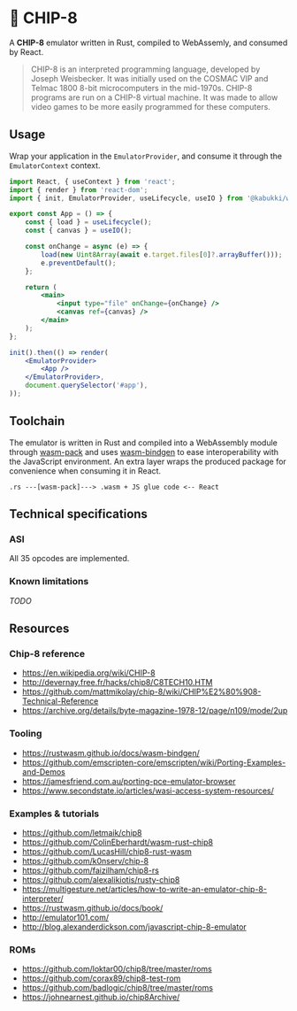 # 💾 CHIP-8

A **CHIP-8** emulator written in Rust, compiled to WebAssemly, and consumed by React.

> CHIP-8 is an interpreted programming language, developed by Joseph Weisbecker. It was initially used on the COSMAC VIP and Telmac 1800 8-bit microcomputers in the mid-1970s. CHIP-8 programs are run on a CHIP-8 virtual machine. It was made to allow video games to be more easily programmed for these computers.

## Usage

Wrap your application in the `EmulatorProvider`, and consume it through the `EmulatorContext` context.

```jsx
import React, { useContext } from 'react';
import { render } from 'react-dom';
import { init, EmulatorProvider, useLifecycle, useIO } from '@kabukki/wasm-chip8';

export const App = () => {
    const { load } = useLifecycle();
    const { canvas } = useIO();

    const onChange = async (e) => {
        load(new Uint8Array(await e.target.files[0]?.arrayBuffer()));
        e.preventDefault();
    };

    return (
        <main>
            <input type="file" onChange={onChange} />
            <canvas ref={canvas} />
        </main>
    );
};

init().then(() => render(
    <EmulatorProvider>
        <App />
    </EmulatorProvider>,
    document.querySelector('#app'),
));
```

## Toolchain

The emulator is written in Rust and compiled into a WebAssembly module through [wasm-pack](https://github.com/rustwasm/wasm-pack) and uses [wasm-bindgen](https://github.com/rustwasm/wasm-bindgen) to ease interoperability with the JavaScript environment. An extra layer wraps the produced package for convenience when consuming it in React.

```
.rs ---[wasm-pack]---> .wasm + JS glue code <-- React
```

## Technical specifications

### ASI

All 35 opcodes are implemented.

### Known limitations

*TODO*

## Resources

### Chip-8 reference

- https://en.wikipedia.org/wiki/CHIP-8
- http://devernay.free.fr/hacks/chip8/C8TECH10.HTM
- https://github.com/mattmikolay/chip-8/wiki/CHIP%E2%80%908-Technical-Reference
- https://archive.org/details/byte-magazine-1978-12/page/n109/mode/2up

### Tooling

- https://rustwasm.github.io/docs/wasm-bindgen/
- https://github.com/emscripten-core/emscripten/wiki/Porting-Examples-and-Demos
- https://jamesfriend.com.au/porting-pce-emulator-browser
- https://www.secondstate.io/articles/wasi-access-system-resources/

### Examples & tutorials

- https://github.com/letmaik/chip8
- https://github.com/ColinEberhardt/wasm-rust-chip8
- https://github.com/LucasHill/chip8-rust-wasm
- https://github.com/k0nserv/chip-8
- https://github.com/faizilham/chip8-rs
- https://github.com/alexalikiotis/rusty-chip8
- https://multigesture.net/articles/how-to-write-an-emulator-chip-8-interpreter/
- https://rustwasm.github.io/docs/book/
- http://emulator101.com/
- http://blog.alexanderdickson.com/javascript-chip-8-emulator

### ROMs

- https://github.com/loktar00/chip8/tree/master/roms
- https://github.com/corax89/chip8-test-rom
- https://github.com/badlogic/chip8/tree/master/roms
- https://johnearnest.github.io/chip8Archive/
